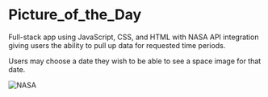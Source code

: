 # Picture_of_the_Day

Full-stack app using JavaScript, CSS, and HTML with NASA API integration giving users the ability to pull up data for requested time periods.

Users may choose a date they wish to be able to see a space image for that date.


![NASA](https://user-images.githubusercontent.com/86887032/219971364-199e1e53-6105-416d-b4f4-ccc6a0431e06.png)
